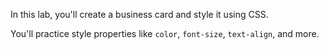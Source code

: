In this lab, you'll create a business card and style it using CSS.

You'll practice style properties like `color`, `font-size`, `text-align`, and more.
